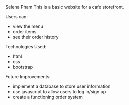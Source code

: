 Selena Pham
This is a basic website for a cafe storefront.

Users can:
- view the menu
- order items
- see their order history

Technologies Used:
- html
- css
- bootstrap

Future Improvements:
- implement a database to store user information
- use javascript to allow users to log in/sign up
- create a functioning order system
